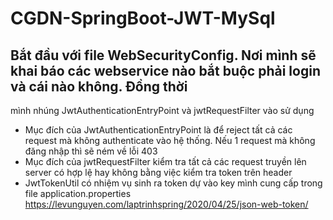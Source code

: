 # CGDN-SpringBoot-JWT-MySql
## Bắt đầu với file WebSecurityConfig. Nơi mình sẽ khai báo các webservice nào bắt buộc phải login và cái nào không. Đồng thời 
mình nhúng JwtAuthenticationEntryPoint và  jwtRequestFilter vào sử dụng
+ Mục đích của JwtAuthenticationEntryPoint là để reject tất cả các request mà không authenticate vào hệ thống. Nếu 1 request mà không
đăng nhập thì sẽ ném về lỗi 403
+ Mục đích của jwtRequestFilter kiểm tra tất cả các request truyền lên server có hợp lệ hay không bằng việc kiểm tra token trên header
+ JwtTokenUtil có nhiệm vụ sinh ra token dự vào key mình cung cấp trong file application.properties
https://levunguyen.com/laptrinhspring/2020/04/25/json-web-token/